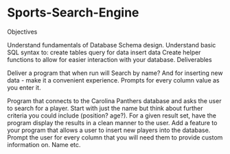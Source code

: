 # Sports-Search-Engine
Objectives

Understand fundamentals of Database Schema design.
Understand basic SQL syntax to:
create tables
query for data
insert data
Create helper functions to allow for easier interaction with your database.
Deliverables
 
 Deliver a program that when run will Search by name? And for inserting new data - make it a convenient experience. Prompts for every column value as you enter it.



Program that connects to the Carolina Panthers database and asks the user to search for a player. Start with just the name but think about further criteria you could include (position? age?). For a given result set, have the program display the results in a clean manner to the user.   Add a feature to your program that allows a user to insert new players into the database. Prompt the user for every column that you will need them to provide custom information on. Name etc.

